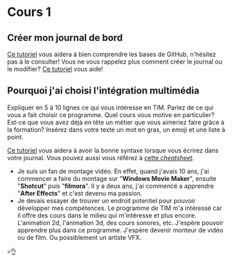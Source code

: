 # Cours 1
## Créer mon journal de bord
[Ce tutoriel](https://guides.github.com/activities/hello-world/) vous aidera à bien comprendre les bases de GitHub, n'hésitez pas à le consulter!
Vous ne vous rappelez plus comment créer le journal ou le modifier? [Ce tutoriel](https://youtu.be/lX3bpuLK_Sg) vous aide! 

## Pourquoi j'ai choisi l'intégration multimédia
Expliquer en 5 à 10 lignes ce qui vous intéresse en TIM. Parlez de ce qui vous a fait choisir ce programme. Quel cours vous motive en particulier? Est-ce que vous avez déjà en tête un métier que vous aimeriez faire grâce à la formation? Insérez dans votre texte un mot en gras, un emoji et une liste à point. 

[Ce tutoriel](https://guides.github.com/features/mastering-markdown/) vous aidera à avoir la bonne syntaxe lorsque vous écrirez dans votre journal. Vous pouvez aussi vous référez à [cette *cheatsheet*](https://github.com/tchapi/markdown-cheatsheet/blob/master/README.md). 

* Je suis un fan de montage vidéo. En effet, quand j'avais 10 ans, j'ai commencer a faire du montage sur "**Windows Movie Maker**", ensuite "**Shotcut**" puis "**filmora**". Il y a deux ans, j'ai commencé a apprendre "**After Effects**" et c'est devenu ma passion. 
* Je devais essayer de trouver un endroit potentiel pour pouvoir développer mes compétences. Le programme de TIM m'a intéressé car il offre des cours dans le milieu qui m'intéresse et plus encore. L'animation 2d, l'animation 3d, des cours sonores, etc. J'espère pouvoir apprendre plus dans ce programme. J'espère devenir monteur de vidéo ou de film. Ou possiblement un artiste VFX.

💀👌

